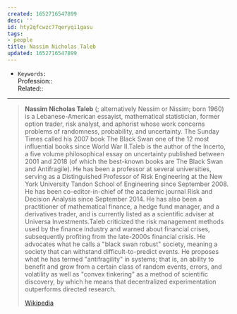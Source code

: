 ```yaml
---
created: 1652716547899
desc: ''
id: hty2qfcwzc77qeryqi1gasu
tags:
- people
title: Nassim Nicholas Taleb
updated: 1652716547899
---
```

   
   
- `Keywords:`   
Profession::   
Related::   
   
   
---   
   
> **Nassim Nicholas Taleb** (; alternatively Nessim or Nissim; born 1960)  is a Lebanese-American essayist, mathematical statistician, former option trader, risk analyst, and aphorist whose work concerns problems of randomness, probability, and uncertainty. The Sunday Times called his 2007 book The Black Swan one of the 12 most influential books since World War II.Taleb is the author of the Incerto, a five volume philosophical essay on uncertainty published between 2001 and 2018 (of which the best-known books are The Black Swan and Antifragile). He has been a professor at several universities, serving as a Distinguished Professor of Risk Engineering at the New York University Tandon School of Engineering since September 2008. He has been co-editor-in-chief of the academic journal Risk and Decision Analysis since September 2014. He has also been a practitioner of mathematical finance, a hedge fund manager, and a derivatives trader, and is currently listed as a scientific adviser at Universa Investments.Taleb criticized the risk management methods used by the finance industry and warned about financial crises, subsequently profiting from the late-2000s financial crisis. He advocates what he calls a "black swan robust" society, meaning a society that can withstand difficult-to-predict events. He proposes what he has termed "antifragility" in systems; that is, an ability to benefit and grow from a certain class of random events, errors, and volatility as well as "convex tinkering" as a method of scientific discovery, by which he means that decentralized experimentation outperforms directed research.   
>   
> [Wikipedia](https://en.wikipedia.org/wiki/Nassim%20Nicholas%20Taleb)